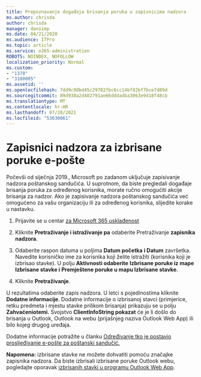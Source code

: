```yaml
---
title: Prepoznavanje događaja brisanja poruka u zapisnicima nadzora
ms.author: chrisda
author: chrisda
manager: dansimp
ms.date: 04/21/2020
ms.audience: ITPro
ms.topic: article
ms.service: o365-administration
ROBOTS: NOINDEX, NOFOLLOW
localization_priority: Normal
ms.custom:
- "1370"
- "3100005"
ms.assetid: ''
ms.openlocfilehash: 7dd9c98bd45c29702fbc6cc14bf82bf7bce7d89d
ms.sourcegitcommit: 89d938a2d402791ae66dddadba3063e9418f48cb
ms.translationtype: MT
ms.contentlocale: hr-HR
ms.lasthandoff: 07/28/2021
ms.locfileid: "53630061"
---
```

# <a name="audit-logs-for-deleted-email-messages"></a>Zapisnici nadzora za izbrisane poruke e-pošte

Počevši od siječnja 2019., Microsoft po zadanom uključuje zapisivanje nadzora poštanskog sandučića. U suprotnom, da biste pregledali događaje brisanja poruka za određenog korisnika, morate ručno omogućiti akcije brisanja za nadzor. Ako je zapisivanje nadzora poštanskog sandučića već omogućeno za vašu organizaciju ili za određenog korisnika, slijedite korake u nastavku.

1. Prijavite se u centar [za Microsoft 365 usklađenost](https://protection.office.com/)

2. Kliknite **Pretraživanje i istraživanje pa** odaberite Pretraživanje **zapisnika nadzora**.

3. Odaberite raspon datuma u poljima **Datum početka** **i Datum** završetka. Navedite korisničko ime za korisnika koji želite istražiti (korisnika koji je izbrisao stavke). U polju **Aktivnosti odaberite** **Izbrisane poruke iz mape Izbrisane stavke i** **Premještene poruke u mapu Izbrisane stavke**.

4. Kliknite **Pretraživanje**.

U rezultatima odaberite zapis nadzora. U letci s pojedinostima kliknite **Dodatne informacije**. Dodatne informacije o izbrisanoj stavci (primjerice, retku predmeta i mjestu stavke prilikom brisanja) prikazuju se u polju **Zahvaćeniotemi.** Svojstvo **ClientInfoString pokazat** će je li došlo do brisanja u Outlook, Outlook na webu (prijašnjeg naziva Outlook Web App) ili bilo kojeg drugog uređaja.

Dodatne informacije potražite u članku [Određivanje tko je postavio prosljeđivanje e-pošte za poštanski sandučić.](/microsoft-365/compliance/auditing-troubleshooting-scenarios#determine-if-a-user-deleted-email-items)

**Napomena:** izbrisane stavke ne možete dohvatiti pomoću značajke zapisnika nadzora. Da biste izbrisali izbrisane poruke Outlook webu, pogledajte oporavak [izbrisanih stavki u programu Outlook Web App](https://support.office.com/article/C3D8FC15-EEEF-4F1C-81DF-E27964B7EDD4).
